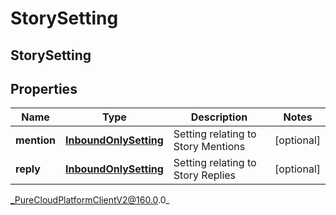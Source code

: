 # StorySetting

## StorySetting

## Properties

|Name | Type | Description | Notes|
|------------ | ------------- | ------------- | -------------|
| **mention** | [**InboundOnlySetting**](InboundOnlySetting) | Setting relating to Story Mentions | [optional] |
| **reply** | [**InboundOnlySetting**](InboundOnlySetting) | Setting relating to Story Replies | [optional] |



_PureCloudPlatformClientV2@160.0.0_
